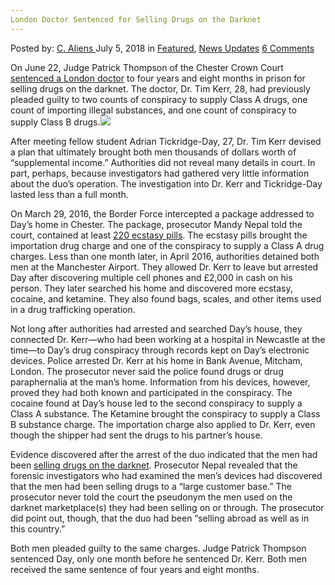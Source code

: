 ```yaml
---
London Doctor Sentenced for Selling Drugs on the Darknet
---
```

<article class="post-listing post-26211 post type-post status-publish format-standard has-post-thumbnail hentry category-deepdot-news category-news-updates tag-darknet tag-doctor tag-drugs tag-london tag-selling tag-sentenced">
<div class="post-inner">
<span>Posted by: <a href="https://www.deepdotweb.com/author/caliens/" title="">C. Aliens </a></span>
<span>July 5, 2018</span>
<span>in <a href="https://www.deepdotweb.com/category/deepdot-news/" rel="category tag">Featured</a>, <a href="https://www.deepdotweb.com/category/news-updates/" rel="category tag">News Updates</a></span>
<span><a href="https://www.deepdotweb.com/2018/07/05/london-doctor-sentenced-for-selling-drugs-on-the-darknet/#comments">6 Comments</a></span>
</p>
<div class="clear"></div>
<div class="entry">
<p>On June 22, Judge Patrick Thompson of the Chester Crown Court <a href="http://www.chesterstandard.co.uk/news/16309004.Doctor_s_career_in_tatters_after_being_jailed_for_importing_and_selling_drugs/">sentenced a London doctor</a> to four years and eight months in prison for selling drugs on the darknet. The doctor, Dr. Tim Kerr, 28, had previously pleaded guilty to two counts of conspiracy to supply Class A drugs, one count of importing illegal substances, and one count of conspiracy to supply Class B drugs.<img class="wp-image-26216 aligncenter" src="https://www.deepdotweb.com/wp-content/uploads/2018/07/word-image-15.jpeg" srcset="https://www.deepdotweb.com/wp-content/uploads/2018/07/word-image-15.jpeg 660w, https://www.deepdotweb.com/wp-content/uploads/2018/07/word-image-15-300x150.jpeg 300w" sizes="(max-width: 660px) 100vw, 660px" /></p>
<p>After meeting fellow student Adrian Tickridge-Day, 27, Dr. Tim Kerr devised a plan that ultimately brought both men thousands of dollars worth of “supplemental income.” Authorities did not reveal many details in court. In part, perhaps, because investigators had gathered very little information about the duo’s operation. The investigation into Dr. Kerr and Tickridge-Day lasted less than a full month.</p>
<p>On March 29, 2016, the Border Force intercepted a package addressed to Day’s home in Chester. The package, prosecutor Mandy Nepal told the court, contained at least <a href="https://www.deepdotweb.com/tag/ecstasy/">220 ecstasy pills</a>. The ecstasy pills brought the importation drug charge and one of the conspiracy to supply a Class A drug charges. Less than one month later, in April 2016, authorities detained both men at the Manchester Airport. They allowed Dr. Kerr to leave but arrested Day after discovering multiple cell phones and £2,000 in cash on his person. They later searched his home and discovered more ecstasy, cocaine, and ketamine. They also found bags, scales, and other items used in a drug trafficking operation.</p>
<p>Not long after authorities had arrested and searched Day’s house, they connected Dr. Kerr—who had been working at a hospital in Newcastle at the time—to Day’s drug conspiracy through records kept on Day’s electronic devices. Police arrested Dr. Kerr at his home in Bank Avenue, Mitcham, London. The prosecutor never said the police found drugs or drug paraphernalia at the man’s home. Information from his devices, however, proved they had both known and participated in the conspiracy. The cocaine found at Day’s house led to the second conspiracy to supply a Class A substance. The Ketamine brought the conspiracy to supply a Class B substance charge. The importation charge also applied to Dr. Kerr, even though the shipper had sent the drugs to his partner&#8217;s house.</p>
<p>Evidence discovered after the arrest of the duo indicated that the men had been <a href="https://www.deepdotweb.com/tag/darknet/">selling drugs on the darknet</a>. Prosecutor Nepal revealed that the forensic investigators who had examined the men’s devices had discovered that the men had been selling drugs to a “large customer base.” The prosecutor never told the court the pseudonym the men used on the darknet marketplace(s) they had been selling on or through. The prosecutor did point out, though, that the duo had been “selling abroad as well as in this country.”</p>
<p>Both men pleaded guilty to the same charges. Judge Patrick Thompson sentenced Day, only one month before he sentenced Dr. Kerr. Both men received the same sentence of four years and eight months.</p>
</div>
<span style="display:none"><a href="https://www.deepdotweb.com/tag/darknet/" rel="tag">darknet</a> <a href="https://www.deepdotweb.com/tag/doctor/" rel="tag">doctor</a> <a href="https://www.deepdotweb.com/tag/drugs/" rel="tag">drugs</a> <a href="https://www.deepdotweb.com/tag/london/" rel="tag">london</a> <a href="https://www.deepdotweb.com/tag/selling/" rel="tag">selling</a> <a href="https://www.deepdotweb.com/tag/sentenced/" rel="tag">sentenced</a></span> <span style="display:none" class="updated">2018-07-05</span>
<div style="display:none" class="vcard author" itemprop="author" itemscope itemtype="http://schema.org/Person"><strong class="fn" itemprop="name"><a href="https://www.deepdotweb.com/author/caliens/" title="Posts by C. Aliens" rel="author">C. Aliens</a></strong></div>
</div>
</article>

